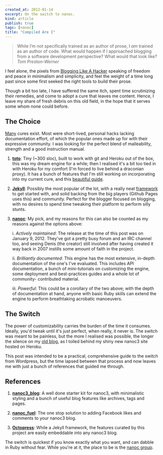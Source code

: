 ```yaml
---
created_at: 2012-01-14
excerpt: On the switch to nanoc.
kind: article
publish: true
tags: [nanoc]
title: "Compiled Are I"
---
```


> While I’m not specifically trained as an author of prose,
> I *am* trained as an author of code. What would happen if
> I approached blogging from a software development perspective?
> What would that look like?
> <cite>Tom Preston-Werner</cite>

I feel alone, the pixels from [Blogging Like A Hacker][0]
speaking of freedom and peace in minimalism and simplicity, and
feel the weight of a time long past since some first seeked the
right tools to build their prose.

Though a bit too late, I have suffered the same itch, spent
time scrutinizing their remedies, and come to adopt a cure that
leaves me content. Hence, I leave my share of fresh debris on
this old field, in the hope that it serves some whom none
could before.

[0]: http://tom.preston-werner.com/2008/11/17/blogging-like-a-hacker.html

The Choice
----------

[Many][1] cures exist. Most were short-lived, personal hacks
lacking documentation effort, of which the popular ones made
up for with their expressive community. I was looking for the
perfect blend of malleability, strength and a good instruction manual.

[1]: http://iwantmyname.com/blog/2011/02/list-static-website-generators.html

1. [**toto**](http://cloudhead.io/toto): Tiny (~300 sloc), built to work with git and
Heroku out of the box, this was my dream engine for a while; then
I realised it's a bit too tied in with Heroku for my comfort (I'm
forced to live behind a draconian proxy). It has a bunch of features
that I'm still working on incorporating into my current cure, and
this [beautiful guide][2].

[2]: http://fadeyev.net/2010/05/10/getting-started-with-toto/

2. [**Jekyll**](http://jekyllrb.com/): Possibly the most popular of the lot, with a
really neat [framework][3] to get started with, and solid backing
from the big players (Github Pages uses this) and community. Perfect
for the blogger focused on blogging, with no desires to spend time
tweaking their platform to perform silly stunts.

[3]: http://octopress.org/

3. [**nanoc**](http://nanoc.stoneship.org/): My pick, and my reasons for this can also be
counted as my reasons against the options above:

    i. *Actively maintained*: The release at the time of this
    post was on January 9, 2012. They've got a pretty
    busy forum and an IRC channel too, and seeing Denis
    (the creator) still involved after having created it way
    back in 2007 instills some amount of faith in the project.

    ii. *Brilliantly documented*: This engine has the most
    extensive, in-depth documentation of the one's I've
    evaluated. This includes API documentation, a bunch of
    mini-tutorials on customizing the engine, some deployment
    and best-practices guides and a whole lot of community-
    contributed material.

    iii. *Powerful*: This could be a corollary of the two
    above; with the depth of documentation at hand, anyone
    with basic Ruby skills can extend the engine to perform
    breathtaking acrobatic manoeuvers.

The Switch
----------

The power of customizability carries the burden of the
time it consumes. Ideally, you'd tweak until it's just
perfect, when really, it never is. The switch was meant
to be painless, but the more I realised was possible, the
longer the silence on my [old blog][4], as I toiled
behind my shiny new nanoc3 site hosted on Heroku.

This post was intended to be a practical, comprehensive
guide to the switch from Wordpress, but the
time lapsed between that process and now leaves me
with just a bunch of references that guided me through.

[4]: http://halfclosed.wordpress.com/

References
----------

1. [**nanoc3_blog**](https://github.com/mgutz/nanoc3_blog): A
   well done starter kit for nanoc3, with minimalistic styling
   and a bunch of useful blog features like archives, tags and
   pages.

2. [**nanoc_fuel**](https://github.com/kamui/nanoc-fuel): The
   one stop solution to adding Facebook likes and comments to
   your nanoc3 blog.

3. [**Octopress**][3]: While a Jekyll framework, the features
   curated by this project are easily embeddable into any nanoc3
   blog. 

The switch is quickest if you know exactly what you want, and
can dabble in Ruby without fear. While you're at it, the place
to be is the [nanoc group](http://groups.google.com/group/nanoc).
